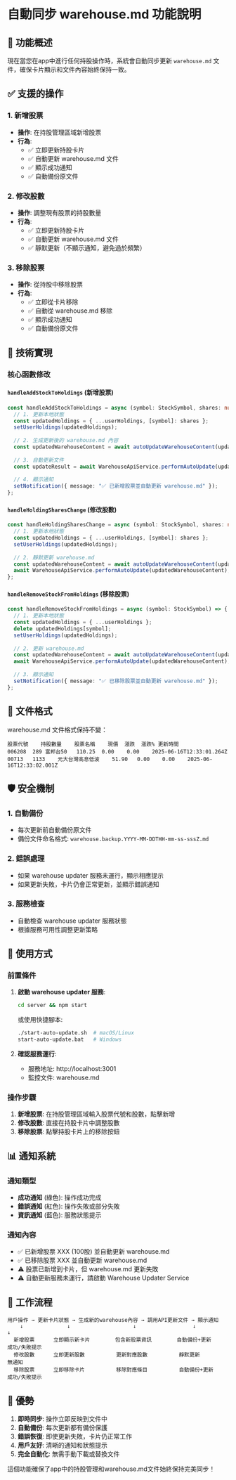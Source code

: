 # 自動同步 warehouse.md 功能說明

## 🎯 **功能概述**

現在當您在app中進行任何持股操作時，系統會自動同步更新 `warehouse.md` 文件，確保卡片顯示和文件內容始終保持一致。

## ✅ **支援的操作**

### 1. **新增股票**
- **操作**: 在持股管理區域新增股票
- **行為**: 
  - ✅ 立即更新持股卡片
  - ✅ 自動更新 warehouse.md 文件
  - ✅ 顯示成功通知
  - ✅ 自動備份原文件

### 2. **修改股數**
- **操作**: 調整現有股票的持股數量
- **行為**: 
  - ✅ 立即更新持股卡片
  - ✅ 自動更新 warehouse.md 文件
  - ✅ 靜默更新（不顯示通知，避免過於頻繁）

### 3. **移除股票**
- **操作**: 從持股中移除股票
- **行為**: 
  - ✅ 立即從卡片移除
  - ✅ 自動從 warehouse.md 移除
  - ✅ 顯示成功通知
  - ✅ 自動備份原文件

## 🔧 **技術實現**

### 核心函數修改

#### `handleAddStockToHoldings` (新增股票)
```typescript
const handleAddStockToHoldings = async (symbol: StockSymbol, shares: number) => {
  // 1. 更新本地狀態
  const updatedHoldings = { ...userHoldings, [symbol]: shares };
  setUserHoldings(updatedHoldings);
  
  // 2. 生成更新後的 warehouse.md 內容
  const updatedWarehouseContent = await autoUpdateWarehouseContent(updatedHoldings);
  
  // 3. 自動更新文件
  const updateResult = await WarehouseApiService.performAutoUpdate(updatedWarehouseContent);
  
  // 4. 顯示通知
  setNotification({ message: "✅ 已新增股票並自動更新 warehouse.md" });
};
```

#### `handleHoldingSharesChange` (修改股數)
```typescript
const handleHoldingSharesChange = async (symbol: StockSymbol, shares: number) => {
  // 1. 更新本地狀態
  const updatedHoldings = { ...userHoldings, [symbol]: shares };
  setUserHoldings(updatedHoldings);
  
  // 2. 靜默更新 warehouse.md
  const updatedWarehouseContent = await autoUpdateWarehouseContent(updatedHoldings);
  await WarehouseApiService.performAutoUpdate(updatedWarehouseContent);
};
```

#### `handleRemoveStockFromHoldings` (移除股票)
```typescript
const handleRemoveStockFromHoldings = async (symbol: StockSymbol) => {
  // 1. 更新本地狀態
  const updatedHoldings = { ...userHoldings };
  delete updatedHoldings[symbol];
  setUserHoldings(updatedHoldings);
  
  // 2. 更新 warehouse.md
  const updatedWarehouseContent = await autoUpdateWarehouseContent(updatedHoldings);
  await WarehouseApiService.performAutoUpdate(updatedWarehouseContent);
  
  // 3. 顯示通知
  setNotification({ message: "✅ 已移除股票並自動更新 warehouse.md" });
};
```

## 📁 **文件格式**

warehouse.md 文件格式保持不變：
```
股票代號	持股數量	股票名稱	現價	漲跌	漲跌%	更新時間
006208	289	富邦台50	110.25	0.00	0.00	2025-06-16T12:33:01.264Z
00713	1133	元大台灣高息低波	51.90	0.00	0.00	2025-06-16T12:33:02.001Z
```

## 🛡️ **安全機制**

### 1. **自動備份**
- 每次更新前自動備份原文件
- 備份文件命名格式: `warehouse.backup.YYYY-MM-DDTHH-mm-ss-sssZ.md`

### 2. **錯誤處理**
- 如果 warehouse updater 服務未運行，顯示相應提示
- 如果更新失敗，卡片仍會正常更新，並顯示錯誤通知

### 3. **服務檢查**
- 自動檢查 warehouse updater 服務狀態
- 根據服務可用性調整更新策略

## 🚀 **使用方式**

### 前置條件
1. **啟動 warehouse updater 服務**:
   ```bash
   cd server && npm start
   ```
   或使用快捷腳本:
   ```bash
   ./start-auto-update.sh  # macOS/Linux
   start-auto-update.bat   # Windows
   ```

2. **確認服務運行**: 
   - 服務地址: http://localhost:3001
   - 監控文件: warehouse.md

### 操作步驟
1. **新增股票**: 在持股管理區域輸入股票代號和股數，點擊新增
2. **修改股數**: 直接在持股卡片中調整股數
3. **移除股票**: 點擊持股卡片上的移除按鈕

## 📊 **通知系統**

### 通知類型
- **成功通知** (綠色): 操作成功完成
- **錯誤通知** (紅色): 操作失敗或部分失敗
- **資訊通知** (藍色): 服務狀態提示

### 通知內容
- ✅ 已新增股票 XXX (100股) 並自動更新 warehouse.md
- ✅ 已移除股票 XXX 並自動更新 warehouse.md
- ⚠️ 股票已新增到卡片，但 warehouse.md 更新失敗
- ⚠️ 自動更新服務未運行，請啟動 Warehouse Updater Service

## 🔄 **工作流程**

```
用戶操作 → 更新卡片狀態 → 生成新的warehouse內容 → 調用API更新文件 → 顯示通知
    ↓              ↓                    ↓                  ↓            ↓
  新增股票      立即顯示新卡片        包含新股票資訊        自動備份+更新     成功/失敗提示
  修改股數      立即更新股數          更新對應股數          靜默更新         無通知
  移除股票      立即移除卡片          移除對應條目          自動備份+更新     成功/失敗提示
```

## 🎯 **優勢**

1. **即時同步**: 操作立即反映到文件中
2. **自動備份**: 每次更新都有備份保護
3. **錯誤恢復**: 即使更新失敗，卡片仍正常工作
4. **用戶友好**: 清晰的通知和狀態提示
5. **完全自動化**: 無需手動下載或替換文件

這個功能確保了app中的持股管理和warehouse.md文件始終保持完美同步！
